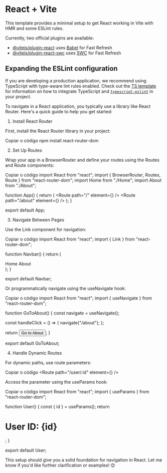 # React + Vite

This template provides a minimal setup to get React working in Vite with HMR and some ESLint rules.

Currently, two official plugins are available:

- [@vitejs/plugin-react](https://github.com/vitejs/vite-plugin-react/blob/main/packages/plugin-react) uses [Babel](https://babeljs.io/) for Fast Refresh
- [@vitejs/plugin-react-swc](https://github.com/vitejs/vite-plugin-react/blob/main/packages/plugin-react-swc) uses [SWC](https://swc.rs/) for Fast Refresh

## Expanding the ESLint configuration

If you are developing a production application, we recommend using TypeScript with type-aware lint rules enabled. Check out the [TS template](https://github.com/vitejs/vite/tree/main/packages/create-vite/template-react-ts) for information on how to integrate TypeScript and [`typescript-eslint`](https://typescript-eslint.io) in your project.


To navigate in a React application, you typically use a library like React Router. Here's a quick guide to help you get started:

1. Install React Router

First, install the React Router library in your project:

Copiar o código
npm install react-router-dom

2. Set Up Routes

Wrap your app in a BrowserRouter and define your routes using the Routes and Route components:

Copiar o código
import React from "react";
import { BrowserRouter, Routes, Route } from "react-router-dom";
import Home from "./Home";
import About from "./About";

function App() {
  return (
    <BrowserRouter>
      <Routes>
        <Route path="/" element={<Home />} />
        <Route path="/about" element={<About />} />
      </Routes>
    </BrowserRouter>
  );
}

export default App;

3. Navigate Between Pages

Use the Link component for navigation:

Copiar o código
import React from "react";
import { Link } from "react-router-dom";

function Navbar() {
  return (
    <nav>
      <Link to="/">Home</Link>
      <Link to="/about">About</Link>
    </nav>
  );
}

export default Navbar;


Or programmatically navigate using the useNavigate hook:

Copiar o código
import React from "react";
import { useNavigate } from "react-router-dom";

function GoToAbout() {
  const navigate = useNavigate();

  const handleClick = () => {
    navigate("/about");
  };

  return <button onClick={handleClick}>Go to About</button>;
}

export default GoToAbout;

4. Handle Dynamic Routes

For dynamic paths, use route parameters:

Copiar o código
<Route path="/user/:id" element={<User />} />


Access the parameter using the useParams hook:

Copiar o código
import React from "react";
import { useParams } from "react-router-dom";

function User() {
  const { id } = useParams();
  return <h1>User ID: {id}</h1>;
}

export default User;


This setup should give you a solid foundation for navigation in React. Let me know if you'd like further clarification or examples! 😊